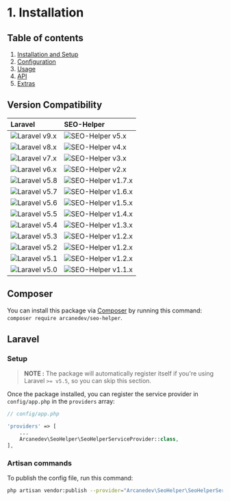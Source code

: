 # 1. Installation

## Table of contents

  1. [Installation and Setup](1-Installation-and-Setup.md)
  2. [Configuration](2-Configuration.md)
  3. [Usage](3-Usage.md)
  4. [API](4-API.md)
  5. [Extras](5-Extras.md)

## Version Compatibility

| Laravel                      | SEO-Helper                             |
|:-----------------------------|:---------------------------------------|
| ![Laravel v9.x][laravel_9_x] | ![SEO-Helper v5.x][seo_helper_5_x]     |
| ![Laravel v8.x][laravel_8_x] | ![SEO-Helper v4.x][seo_helper_4_x]     |
| ![Laravel v7.x][laravel_7_x] | ![SEO-Helper v3.x][seo_helper_3_x]     |
| ![Laravel v6.x][laravel_6_x] | ![SEO-Helper v2.x][seo_helper_2_x]     |
| ![Laravel v5.8][laravel_5_8] | ![SEO-Helper v1.7.x][seo_helper_1_7_x] |
| ![Laravel v5.7][laravel_5_7] | ![SEO-Helper v1.6.x][seo_helper_1_6_x] |
| ![Laravel v5.6][laravel_5_6] | ![SEO-Helper v1.5.x][seo_helper_1_5_x] |
| ![Laravel v5.5][laravel_5_5] | ![SEO-Helper v1.4.x][seo_helper_1_4_x] |
| ![Laravel v5.4][laravel_5_4] | ![SEO-Helper v1.3.x][seo_helper_1_3_x] |
| ![Laravel v5.3][laravel_5_3] | ![SEO-Helper v1.2.x][seo_helper_1_2_x] |
| ![Laravel v5.2][laravel_5_2] | ![SEO-Helper v1.2.x][seo_helper_1_2_x] |
| ![Laravel v5.1][laravel_5_1] | ![SEO-Helper v1.2.x][seo_helper_1_2_x] |
| ![Laravel v5.0][laravel_5_0] | ![SEO-Helper v1.1.x][seo_helper_1_1_x] |

[laravel_9_x]:  https://img.shields.io/badge/v9.x-supported-brightgreen.svg?style=flat-square "Laravel v9.x"
[laravel_8_x]:  https://img.shields.io/badge/v8.x-supported-brightgreen.svg?style=flat-square "Laravel v8.x"
[laravel_7_x]:  https://img.shields.io/badge/v7.x-supported-brightgreen.svg?style=flat-square "Laravel v7.x"
[laravel_6_x]:  https://img.shields.io/badge/v6.x-supported-brightgreen.svg?style=flat-square "Laravel v6.x"
[laravel_5_8]:  https://img.shields.io/badge/v5.8-supported-brightgreen.svg?style=flat-square "Laravel v5.8"
[laravel_5_7]:  https://img.shields.io/badge/v5.7-supported-brightgreen.svg?style=flat-square "Laravel v5.7"
[laravel_5_6]:  https://img.shields.io/badge/v5.6-supported-brightgreen.svg?style=flat-square "Laravel v5.6"
[laravel_5_5]:  https://img.shields.io/badge/v5.5-supported-brightgreen.svg?style=flat-square "Laravel v5.5"
[laravel_5_4]:  https://img.shields.io/badge/v5.4-supported-brightgreen.svg?style=flat-square "Laravel v5.4"
[laravel_5_3]:  https://img.shields.io/badge/v5.3-supported-brightgreen.svg?style=flat-square "Laravel v5.3"
[laravel_5_2]:  https://img.shields.io/badge/v5.2-supported-brightgreen.svg?style=flat-square "Laravel v5.2"
[laravel_5_1]:  https://img.shields.io/badge/v5.1-supported-brightgreen.svg?style=flat-square "Laravel v5.1"
[laravel_5_0]:  https://img.shields.io/badge/v5.0-supported-brightgreen.svg?style=flat-square "Laravel v5.0"

[seo_helper_5_x]:   https://img.shields.io/badge/version-5.x-blue.svg?style=flat-square "SEO-Helper v5.x"
[seo_helper_4_x]:   https://img.shields.io/badge/version-4.x-blue.svg?style=flat-square "SEO-Helper v4.x"
[seo_helper_3_x]:   https://img.shields.io/badge/version-3.x-blue.svg?style=flat-square "SEO-Helper v3.x"
[seo_helper_2_x]:   https://img.shields.io/badge/version-2.x-blue.svg?style=flat-square "SEO-Helper v2.x"
[seo_helper_1_7_x]: https://img.shields.io/badge/version-1.7.x-blue.svg?style=flat-square "SEO-Helper v1.7.x"
[seo_helper_1_6_x]: https://img.shields.io/badge/version-1.6.x-blue.svg?style=flat-square "SEO-Helper v1.6.x"
[seo_helper_1_5_x]: https://img.shields.io/badge/version-1.5.x-blue.svg?style=flat-square "SEO-Helper v1.5.x"
[seo_helper_1_4_x]: https://img.shields.io/badge/version-1.4.x-blue.svg?style=flat-square "SEO-Helper v1.4.x"
[seo_helper_1_3_x]: https://img.shields.io/badge/version-1.3.x-blue.svg?style=flat-square "SEO-Helper v1.3.x"
[seo_helper_1_2_x]: https://img.shields.io/badge/version-1.2.x-blue.svg?style=flat-square "SEO-Helper v1.2.x"
[seo_helper_1_1_x]: https://img.shields.io/badge/version-1.1.x-blue.svg?style=flat-square "SEO-Helper v1.1.x"

## Composer

You can install this package via [Composer](http://getcomposer.org/) by running this command: `composer require arcanedev/seo-helper`.

## Laravel

### Setup

> **NOTE :** The package will automatically register itself if you're using Laravel `>= v5.5`, so you can skip this section.

Once the package installed, you can register the service provider in `config/app.php` in the `providers` array:

```php
// config/app.php

'providers' => [
    ...
    Arcanedev\SeoHelper\SeoHelperServiceProvider::class,
],
```

### Artisan commands

To publish the config file, run this command:

```bash
php artisan vendor:publish --provider="Arcanedev\SeoHelper\SeoHelperServiceProvider"
```
